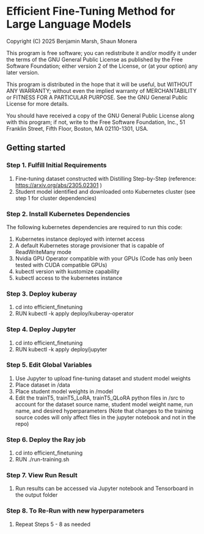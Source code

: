 # Efficient Fine-Tuning Method for Large Language Models


Copyright (C) 2025 Benjamin Marsh, Shaun Monera

This program is free software; you can redistribute it and/or
modify it under the terms of the GNU General Public License
as published by the Free Software Foundation; either version 2
of the License, or (at your option) any later version.

This program is distributed in the hope that it will be useful,
but WITHOUT ANY WARRANTY; without even the implied warranty of
MERCHANTABILITY or FITNESS FOR A PARTICULAR PURPOSE.  See the
GNU General Public License for more details.


You should have received a copy of the GNU General Public License
along with this program; if not, write to the Free Software
Foundation, Inc., 51 Franklin Street, Fifth Floor, Boston, MA  02110-1301, USA.


## Getting started

### Step 1. Fulfill Initial Requirements

1. Fine-tuning dataset constructed with Distilling Step-by-Step (reference: https://arxiv.org/abs/2305.02301 )
2. Student model identified and downloaded onto Kubernetes cluster (see step 1 for cluster dependencies)


### Step 2. Install Kubernetes Dependencies

The following kubernetes dependencies are required to run this code:

1. Kubernetes instance deployed with internet access
2. A default Kubernetes storage provisioner that is capable of ReadWriteMany mode
3. Nvidia GPU Operator compatible with your GPUs (Code has only been tested with CUDA compatible GPUs)
4. kubectl version with kustomize capability
5. kubectl access to the kubernetes instance

### Step 3. Deploy kuberay

1. cd into efficient_finetuning
2. RUN kubectl -k apply deploy/kuberay-operator

### Step 4. Deploy Jupyter

1. cd into efficient_finetuning
2. RUN kubectl -k apply deploy/jupyter

### Step 5. Edit Global Variables

1. Use Jupyter to upload fine-tuning dataset and student model weights
2. Place dataset in /data
3. Place student model weights in /model
4. Edit the trainT5, trainT5_LoRA, trainT5_QLoRA python files in /src to account for the dataset source name, student model weight name, run name, and desired hyperparameters (Note that changes to the training source codes will only affect files in the jupyter notebook and not in the repo)


### Step 6. Deploy the Ray job

1. cd into efficient_finetuning
2. RUN ./run-training.sh

### Step 7. View Run Result 

1. Run results can be accessed via Jupyter notebook and Tensorboard in the output folder

### Step 8. To Re-Run with new hyperparameters

1. Repeat Steps 5 - 8 as needed 